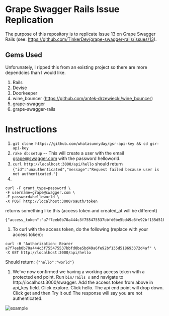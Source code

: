 # Grape Swagger Rails Issue Replication

The purpose of this repository is to replicate Issue 13 on Grape Swagger Rails
(see: https://github.com/TinkerDev/grape-swagger-rails/issues/13).

## Gems Used

Unforunately, I ripped this from an existing project so there are more
dependcies than I would like.

1. Rails
1. Devise
1. Doorkeeper
1. wine_bouncer (https://github.com/antek-drzewiecki/wine_bouncer)
1. grape-swagger
1. grape-swagger-rails

# Instructions

1. `git clone https://github.com/whatasunnyday/gsr-api-key && cd gsr-api-key`
1. `rake db:setup` -- This will create a user with the email grape@swagger.com
with the password helloworld.
1. `curl http://localhost:3000/api/hello` should return
`{"id":"unauthenticated","message":"Request failed because user is not authenticated."}`
1.
```
curl -F grant_type=password \
-F username=grape@swagger.com \
-F password=helloworld \
-X POST http://localhost:3000/oauth/token
```
returns something like this (access token and created_at will be different)
```
{"access_token":"a7f7eeb0b70a444c3f755475537bbfd0be5bd49a6fe92bf135d518693372d4af","token_type":"bearer","expires_in":7200,"created_at":1439923237}
```
1. To curl with the access token, do the following (replace with your access
  token):
```
curl -H "Authorization: Bearer a7f7eeb0b70a444c3f755475537bbfd0be5bd49a6fe92bf135d518693372d4af" \
-X GET http://localhost:3000/api/hello
```
Should return:
`{"hello":"world"}`
1. We've now confirmed we having a working access token with a protected
end point. Run `bin/rails s` and navigate to http://localhost:3000/swagger. Add
the access token from above in api_key field. Click explore. Click hello. The
api end point will drop down. Click get and then Try it out! The response will
say you are not authenticated.

![example](whatasunnyday.github.com/gsr-api-key/screenshot.png)
